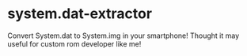 # system.dat-extractor
Convert System.dat to System.img in your smartphone! Thought it may useful for custom rom developer like me!

